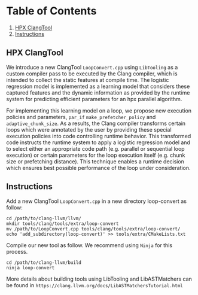 
# Table of Contents
1. [HPX ClangTool](README.md#hpx-clangtool)
2. [Instructions](README.md#instructions)

## HPX ClangTool

We introduce a new ClangTool `LoopConvert.cpp` using `LibTooling` as a custom compiler pass to be executed by the Clang compiler, which is intended to collect the static features at compile time. The logistic regression model is implemented as a learning model that considers these captured features and the dynamic information as provided by the runtime system for predicting efficient parameters for an hpx parallel algorithm. 

For implementing this learning model on a loop, we propose new execution policies and parameters, `par_if` `make_prefetcher_policy` and `adaptive_chunk_size`. As a results, the Clang compiler transforms certain loops which were annotated by the user by providing these special execution policies into code controlling runtime behavior. This transformed code instructs the runtime system to apply a logistic regression model and to select either an appropriate code path (e.g. parallel or sequential loop execution) or certain parameters for the loop execution itself (e.g. chunk size or prefetching distance). This technique enables a runtime decision which ensures best possible performance of the loop under consideration. 

## Instructions

Add a new ClangTool `LoopConvert.cpp` in a new directory loop-convert as follow:

	cd /path/to/clang-llvm/llvm/
	mkdir tools/clang/tools/extra/loop-convert
	mv /path/to/LoopConvert.cpp tools/clang/tools/extra/loop-convert/
	echo 'add_subdirectory(loop-convert)' >> tools/extra/CMakeLists.txt


Compile our new tool as follow. We recommend using `Ninja` for this process. 

	cd /path/to/clang-llvm/build
	ninja loop-convert

More details about building tools using LibTooling and LibASTMatchers can be found in `https://clang.llvm.org/docs/LibASTMatchersTutorial.html`